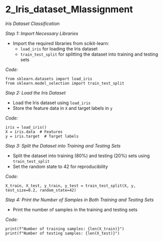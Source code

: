 # 2_Iris_dataset_Mlassignment

*Iris Dataset Classification*

*Step 1: Import Necessary Libraries*

- Import the required libraries from scikit-learn:
    - `load_iris` for loading the Iris dataset
    - `train_test_split` for splitting the dataset into training and testing sets

*Code:*
```
from sklearn.datasets import load_iris
from sklearn.model_selection import train_test_split
```

*Step 2: Load the Iris Dataset*

- Load the Iris dataset using `load_iris`
- Store the feature data in `X` and target labels in `y`

*Code:*
```
iris = load_iris()
X = iris.data  # Features
y = iris.target  # Target labels
```

*Step 3: Split the Dataset into Training and Testing Sets*

- Split the dataset into training (80%) and testing (20%) sets using `train_test_split`
- Set the random state to 42 for reproducibility

*Code:*
```
X_train, X_test, y_train, y_test = train_test_split(X, y, test_size=0.2, random_state=42)
```

*Step 4: Print the Number of Samples in Both Training and Testing Sets*

- Print the number of samples in the training and testing sets

*Code:*
```
print(f"Number of training samples: {len(X_train)}")
print(f"Number of testing samples: {len(X_test)}")
```
